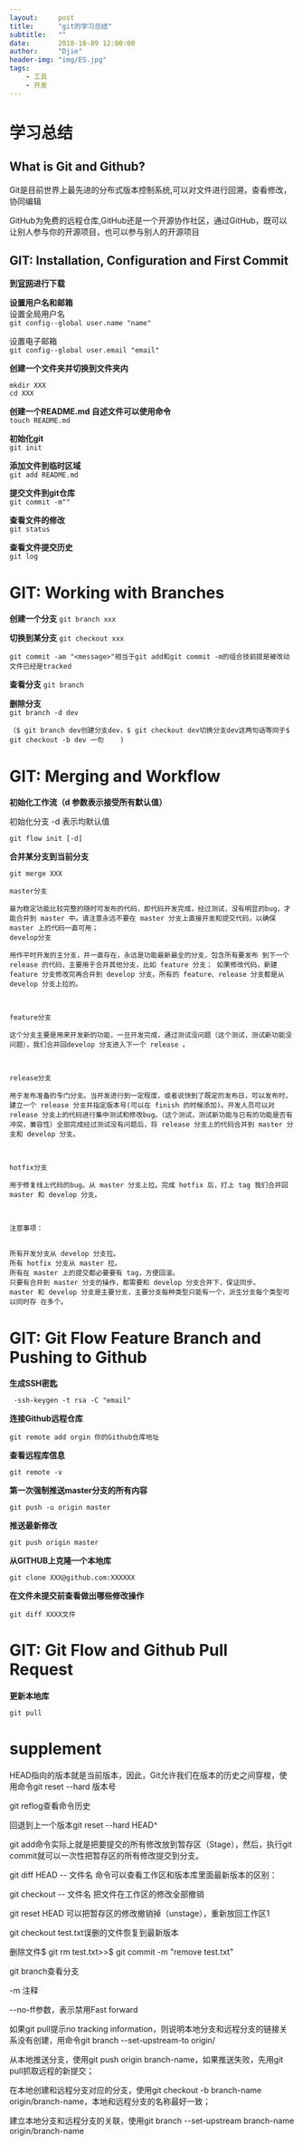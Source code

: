 ```yaml
---
layout:     post
title:      "git的学习总结"
subtitle:   ""
date:       2018-10-09 12:00:00
author:     "Djie"
header-img: "img/ES.jpg"
tags:
    - 工具
    - 开发
---
```


# 学习总结

## What is Git and Github?
Git是目前世界上最先进的分布式版本控制系统,可以对文件进行回溯，查看修改，协同编辑  

GitHub为免费的远程仓库,GitHub还是一个开源协作社区，通过GitHub，既可以让别人参与你的开源项目，也可以参与别人的开源项目  


## GIT: Installation, Configuration and First Commit
**到[官网](https://git-scm.com/)进行下载**  

**设置用户名和邮箱**  
设置全局用户名  
`git config--global user.name "name" `  

设置电子邮箱  
`git config--global user.email "email"`  

**创建一个文件夹并切换到文件夹内**  
```
mkdir XXX   
cd XXX
```

**创建一个README.md 自述文件可以使用命令**   
`touch README.md`   

**初始化git**  
`git init `  

**添加文件到临时区域**  
`git add README.md`  

**提交文件到git仓库**  
`git commit -m""`   

**查看文件的修改**  
`git status`  

**查看文件提交历史**  
`git log`   

# GIT: Working with Branches  
**创建一个分支**
`git branch xxx`  

**切换到某分支**
`git checkout xxx`  

```
git commit -am "<message>"相当于git add和git commit -m的组合技前提是被改动文件已经是tracked
```

**查看分支**
`git branch`  

**删除分支**  
`git branch -d dev`  

```
（$ git branch dev创建分支dev，$ git checkout dev切换分支dev这两句话等同于$ git checkout -b dev 一句    )
```
# GIT: Merging and Workflow

**初始化工作流（d 参数表示接受所有默认值）**  

初始化分支 -d 表示均默认值

`git flow init [-d]`

**合并某分支到当前分支**

`git merge XXX`

```
master分支 

最为稳定功能比较完整的随时可发布的代码，即代码开发完成，经过测试，没有明显的bug，才能合并到 master 中。请注意永远不要在 master 分支上直接开发和提交代码，以确保 master 上的代码一直可用；
develop分支

用作平时开发的主分支，并一直存在，永远是功能最新最全的分支，包含所有要发布 到下一个 release 的代码，主要用于合并其他分支，比如 feature 分支； 如果修改代码，新建 feature 分支修改完再合并到 develop 分支。所有的 feature、release 分支都是从 develop 分支上拉的。



feature分支

这个分支主要是用来开发新的功能，一旦开发完成，通过测试没问题（这个测试，测试新功能没问题），我们合并回develop 分支进入下一个 release 。



release分支

用于发布准备的专门分支。当开发进行到一定程度，或者说快到了既定的发布日，可以发布时，建立一个 release 分支并指定版本号(可以在 finish 的时候添加)。开发人员可以对 release 分支上的代码进行集中测试和修改bug。（这个测试，测试新功能与已有的功能是否有冲突，兼容性）全部完成经过测试没有问题后，将 release 分支上的代码合并到 master 分支和 develop 分支。



hotfix分支

用于修复线上代码的bug。从 master 分支上拉。完成 hotfix 后，打上 tag 我们合并回 master 和 develop 分支。



注意事项：


所有开发分支从 develop 分支拉。
所有 hotfix 分支从 master 拉。
所有在 master 上的提交都必要要有 tag，方便回滚。
只要有合并到 master 分支的操作，都需要和 develop 分支合并下，保证同步。
master 和 develop 分支是主要分支，主要分支每种类型只能有一个，派生分支每个类型可以同时存 在多个。 
```

# GIT: Git Flow Feature Branch and Pushing to Github

**生成SSH密匙**

` ·ssh-keygen -t rsa -C "email"`

**连接Github远程仓库**

`git remote add orgin 你的Github仓库地址`

**查看远程库信息**

`git remote -v`

**第一次强制推送master分支的所有内容**

```
git push -u origin master 
```

**推送最新修改**

`git push origin master`

**从GITHUB上克隆一个本地库**

`git clone XXX@github.com:XXXXXX  `

**在文件未提交前查看做出哪些修改操作**

`git diff XXXX文件 `

# GIT: Git Flow and Github Pull Request

**更新本地库**

`git pull`



# supplement

HEAD指向的版本就是当前版本，因此，Git允许我们在版本的历史之间穿梭，使用命令git reset --hard 版本号

git reflog查看命令历史

回退到上一个版本git reset --hard HEAD^

git add命令实际上就是把要提交的所有修改放到暂存区（Stage），然后，执行git commit就可以一次性把暂存区的所有修改提交到分支。

git diff HEAD -- 文件名 命令可以查看工作区和版本库里面最新版本的区别：

git checkout -- 文件名 把文件在工作区的修改全部撤销

git reset HEAD <file>可以把暂存区的修改撤销掉（unstage），重新放回工作区1

git checkout  test.txt误删的文件恢复到最新版本

删除文件$ git rm test.txt>>$ git commit -m "remove test.txt"

git branch查看分支

-m 注释

--no-ff参数，表示禁用Fast forward

如果git pull提示no tracking information，则说明本地分支和远程分支的链接关系没有创建，用命令git branch --set-upstream-to <branch-name> origin/<branch-name>

从本地推送分支，使用git push origin branch-name，如果推送失败，先用git pull抓取远程的新提交；

在本地创建和远程分支对应的分支，使用git checkout -b branch-name origin/branch-name，本地和远程分支的名称最好一致；

建立本地分支和远程分支的关联，使用git branch --set-upstream branch-name origin/branch-name

